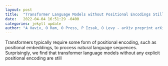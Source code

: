 ```yaml
---
layout: post
title:  "Transformer Language Models without Positional Encodings Still Learn Positional Information"
date:   2022-04-04 16:51:29 -0400
categories: jekyll update
author: "A Haviv, O Ram, O Press, P Izsak, O Levy - arXiv preprint arXiv:2203.16634, 2022"
---
```

Transformers typically require some form of positional encoding, such as positional embeddings, to process natural language sequences. Surprisingly, we find that transformer language models without any explicit positional encoding are still
